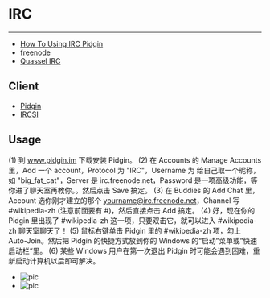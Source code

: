 
# IRC

----

* [How To Using IRC Pidgin](http://eclug.homelinux.org/content/view/192/59/)
* [freenode](http://freenode.net/)
* [Quassel IRC](http://www.quassel-irc.org/)

## Client
* [Pidgin](http://www.pidgin.im/)
* [IRCSI](http://www.irssi.org/)

## Usage

(1) 到 www.pidgin.im 下载安装 Pidgin。
(2) 在 Accounts 的 Manage Accounts 里，Add 一个 account，Protocol 为 "IRC"，Username 为 给自己取一个昵称，如 "big_fat_cat"，Server 是 irc.freenode.net，Password 是一项高级功能，等你进了聊天室再教你。。然后点击 Save 搞定。
(3) 在 Buddies 的 Add Chat 里，Account 选你刚才建立的那个 yourname@irc.freenode.net，Channel 写 #wikipedia-zh (注意前面要有 #)，然后直接点击 Add 搞定。
(4) 好，现在你的 Pidgin 里出现了 #wikipedia-zh 这一项，只要双击它，就可以进入 #wikipedia-zh 聊天室聊天了！
(5) 鼠标右键单击 Pidgin 里的 #wikipedia-zh 项，勾上 Auto-Join。然后把 Pidgin 的快捷方式放到你的 Windows 的“启动”菜单或”快速启动栏“里。
(6) 某些 Windows 用户在第一次退出 Pidgin 时可能会遇到困难，重新启动计算机以后即可解决。

* ![pic](http://zh.wikibooks.org/wiki/IRC)
* ![pic](http://wiki.zhonglog.com/irc)

